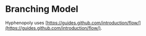 # Branching Model

Hyphenopoly uses [https://guides.github.com/introduction/flow/](https://guides.github.com/introduction/flow/).
